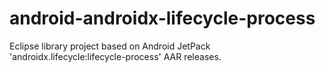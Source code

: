 # android-androidx-lifecycle-process
Eclipse library project based on Android JetPack 'androidx.lifecycle:lifecycle-process' AAR releases. 
